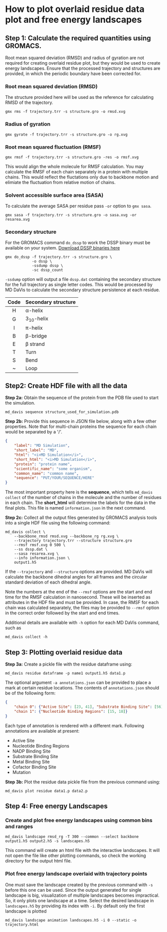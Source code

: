 # How to plot overlaid residue data plot and free energy landscapes
## Step 1: Calculate the required quantities using GROMACS.
Root mean squared deviation (RMSD) and radius of gyration are not required for creating overlaid residue plot, but they would be used to create energy landscapes. Ensure that the processed trajectory and structures are provided, in which the periodic boundary have been corrected for.
### Root mean squared deviation (RMSD)
The structure provided here will be used as the reference for calculating RMSD of the trajectory.
```shell
gmx rms -f trajectory.trr -s structure.gro -o rmsd.xvg
```
### Radius of gyration
```shell
gmx gyrate -f trajectory.trr -s structure.gro -o rg.xvg
```
### Root mean squared fluctuation (RMSF)
```shell
gmx rmsf -f trajectory.trr -s structure.gro -res -o rmsf.xvg
```
This would align the whole molecule for RMSF calculation. You may calculate the RMSF of each chain separately in a protein with multiple chains. This would reflect the fluctations only due to backbone motion and elimiate the fluctuation from relative motion of chains.

### Solvent accessible surface area (SASA)
To calculate the average SASA per residue pass `-or` option to `gmx sasa`.
```shell
gmx sasa -f trajectory.trr -s structure.gro -o sasa.xvg -or resarea.xvg
```

### Secondary structure
For the GROMACS command `do_dssp` to work the DSSP binary must be available on your system.
[Download DSSP binaries here](ftp://ftp.cmbi.ru.nl/pub/software/dssp/)
```shell
gmx do_dssp -f trajectory.trr -s structure.gro \
            -o dssp \
            -ssdump dssp \
            -sc dssp_count
```
`-ssdump` option will output a file `dssp.dat` containing the secondary structure for the full trajectory as single letter codes. This would be processed by MD&nbsp;DaVis to calculate the secondary structure persistence at each residue. 

| Code | Secondary structure  |
|:----:|:---------------------|
| H    | α-helix              |       
| G    | 3<sub>10</sub>-helix |          
| I    | π-helix              |       
| B    | β-bridge             |        
| E    | β strand             |        
| T    | Turn                 |    
| S    | Bend                 |  
| ~    | Loop                 |

## Step2: Create HDF file with all the data

**Step 2a:** Obtain the sequence of the protein from the PDB file used to start the simulation.
```shell
md_davis sequence structure_used_for_simulation.pdb
```

**Step 2b:** Provide this sequence in JSON file below, along with a few other properties. Note that for multi-chain proteins the sequence for each chain would be separated by a '/'.

```json
{
    "label": "MD Simulation",
    "short_label": "MD",
    "html": "<i>MD Simulation</i>",
    "short_html": "<i>MD Simulation</i>",
    "protein": "protein name",
    "scientific_name": "some organism",
    "common_name": "common name",
    "sequence": "PUT/YOUR/SEQUENCE/HERE"
}
```
The most important property here is the **sequence**, which tells `md_davis collect` of the number of chains in the molecule and the number of residues in each chain. The **short_html** will determine the labels for the data in the final plots. This file is named `information.json` in the next command.

**Step 2c:** Collect all the output files generated by GROMACS analysis tools into a single HDF file using the following command:

```shell
md_davis collect \
    --backbone_rmsd rmsd.xvg --backbone_rg rg.xvg \
    --trajectory trajectory.trr --structure structure.gro
    --rmsf rmsf.xvg 0 500 \
    --ss dssp.dat \
    --sasa resarea.xvg \
    --info information.json \
    output1.h5
```
If the `--trajectory` and `--structure` options are provided. MD&nbsp;DaVis will calculate the backbone dihedral angles for all frames and the circular standard deviation of each dihedral angle.

Note the numbers at the end of the `--rmsf` options are the start and end time for the RMSF calculation in nanosecond. These will be inserted as attributes in the HDF file and must be provided. In case, the RMSF for each chain was calculated separately, the files may be provided to `--rmsf` option in the correct order followed by the start and end times.

Additional details are available with `-h` option for each MD&nbsp;DaVis command, such as
```shell
md_davis collect -h
```

## Step 3: Plotting overlaid residue data
**Step 3a:** Create a pickle file with the residue dataframe using:
```shell
md_davis residue dataframe -p name1 output1.h5 data1.p
```
The optional argument `-a annotations.json` can be provided to place a mark at certain residue locations. The contents of `annotations.json` should be of the following form:
```json
{
    "chain 0": {"Active Site": [23, 41], "Substrate Binding Site": [56]},
    "chain 1": {"Nucleotide Binding Regions": [15, 18]}
}
```
Each type of annotation is rendered with a different mark. Following annotations are available at present:
* Active Site
* Nucleotide Binding Regions
* NADP Binding Site
* Substrate Binding Site
* Metal Binding Site
* Cofactor Binding Site
* Mutation

<!-- 
**Step 3b:** If your proteins are of different lengths and you need the peaks to be aligned, create a JSON file as shown below.
```json
{
    "alignment": "path/to/alignment_file.clustal_num",
    "locations": {
        "name1": "name1_residue_wise_data.p",
        "name2": "name2_residue_wise_data.p",
        "name3": "name3_residue_wise_data.p"
    },
    "output": "acylphosphatase_residue_wise_data_aligned.p"
}
```

The contents of the alignment file, `alignment_file.clustal_num` must be in CLUSTAL format; for example
```
CLUSTAL O(1.2.4) multiple sequence alignment

name1      --STARPLKSVDYEVFGRVQGVCFRMYAEDEARKIGVVGWVKNTSKGTVTGQVQGPEEKV	58
name2      --------PRLVALVKGRVQGVGYRAFAQKKALELGLSGYAENLPDGRVEVVAEGPKEAL	52
name3      ---VAKQIFALDFEIFGRVQGVFFRKHTSHEAKRLGVRGWCMNTRDGTVKGQLEAPMMNL	57
                        : *:**** :*  .  :. .  : *:  *   * *     .    :

name1      NSMKSWLSKVGSPSSRIDRTNFSNEKTISKLEYSNFSVRY	98
name2      ELFLHHLKQ--GPRLARVEAVEVQWGEE--AGLKGFHVY-	87
name3      MEMKHWLENNRIPNAKVSKAEFSQIQEIEDYTFTSFDIKH	97
            :   :     *          :           * :  
``` -->

**Step 3b:** Plot the residue data pickle file from the previous command using:
```shell
md_davis plot residue data1.p data2.p
```
## Step 4: Free energy Landscapes

### Create and plot free energy landscapes using common bins and ranges
```shell
md_davis landscape rmsd_rg -T 300 --common --select backbone output1.h5 output2.h5 -s landscapes.h5
```
This command will create an html file with the interactive landscapes. It will not open the file like other plotting commands, so check the working directory for the output html file.
### Plot free energy landscape overlaid with trajectory points
One must save the landscape created by the previous command with `-s` before this one can be used. Since the output generated for single landscape is big, visualization of multiple landscapes becomes impractical. So, it only plots one landscape at a time. Select the desired landscape in `landscapes.h5` by providing its index with `-i`. By default only the first landscape is plotted

```shell
md_davis landscape animation landscapes.h5 -i 0 --static -o trajectory.html
```
